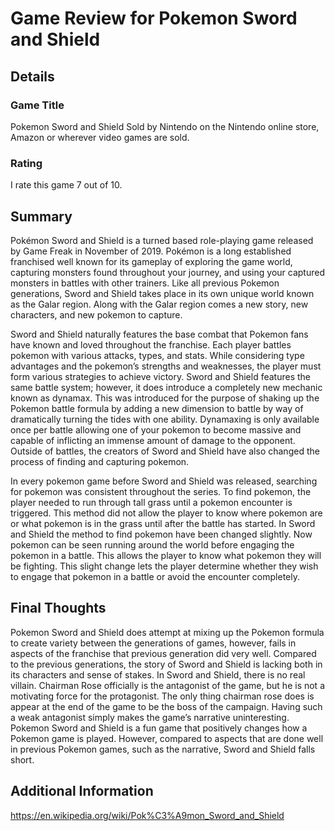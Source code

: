 # Game Review for Pokemon Sword and Shield

## Details

### Game Title

Pokemon Sword and Shield
Sold by Nintendo on the Nintendo online store, Amazon or wherever video games are sold.

### Rating

 I rate this game 7 out of 10.

## Summary

Pokémon Sword and Shield is a turned based role-playing game released by Game Freak in November of 2019. Pokémon is a long established franchised well known for its gameplay of exploring the game world, capturing monsters found throughout your journey, and using your captured monsters in battles with other trainers. Like all previous Pokemon generations, Sword and Shield takes place in its own unique world known as the Galar region. Along with the Galar region comes a new story, new characters, and new pokemon to capture. 

Sword and Shield naturally features the base combat that Pokemon fans have known and loved throughout the franchise. Each player battles pokemon with various attacks, types, and stats. While considering type advantages and the pokemon’s strengths and weaknesses, the player must form various strategies to achieve victory. Sword and Shield features the same battle system; however, it does introduce a completely new mechanic known as dynamax. This was introduced for the purpose of shaking up the Pokemon battle formula by adding a new dimension to battle by way of dramatically turning the tides with one ability. Dynamaxing is only available once per battle allowing one of your pokemon to become massive and capable of inflicting an immense amount of damage to the opponent. Outside of battles, the creators of Sword and Shield have also changed the process of finding and capturing pokemon.

In every pokemon game before Sword and Shield was released, searching for pokemon was consistent throughout the series. To find pokemon, the player needed to run through tall grass until a pokemon encounter is triggered. This method did not allow the player to know where pokemon are or what pokemon is in the grass until after the battle has started. In Sword and Shield the method to find pokemon have been changed slightly. Now pokemon can be seen running around the world before engaging the pokemon in a battle. This allows the player to know what pokemon they will be fighting. This slight change lets the player determine whether they wish to engage that pokemon in a battle or avoid the encounter completely.


## Final Thoughts

Pokemon Sword and Shield does attempt at mixing up the Pokemon formula to create variety between the generations of games, however, fails in aspects of the franchise that previous generation did very well. Compared to the previous generations, the story of Sword and Shield is lacking both in its characters and sense of stakes. In Sword and Shield, there is no real villain. Chairman Rose officially is the antagonist of the game, but he is not a motivating force for the protagonist. The only thing chairman rose does is appear at the end of the game to be the boss of the campaign. Having such a weak antagonist simply makes the game’s narrative uninteresting. Pokemon Sword and Shield is a fun game that positively changes how a Pokemon game is played. However, compared to aspects that are done well in previous Pokemon games, such as the narrative, Sword and Shield falls short.        

## Additional Information

https://en.wikipedia.org/wiki/Pok%C3%A9mon_Sword_and_Shield
